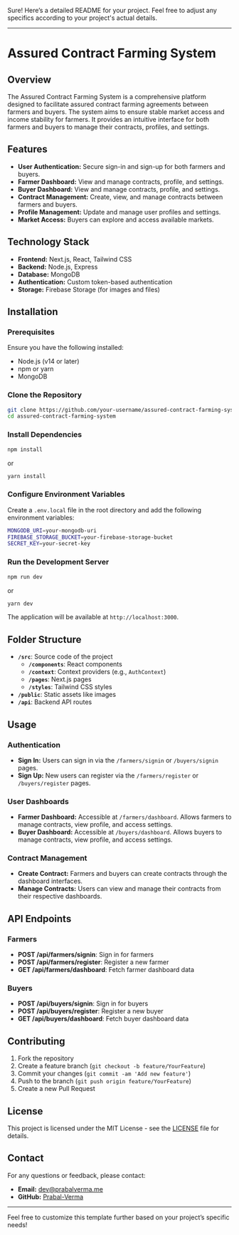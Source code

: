 Sure! Here’s a detailed README for your project. Feel free to adjust any specifics according to your project's actual details.

---

# Assured Contract Farming System

## Overview

The Assured Contract Farming System is a comprehensive platform designed to facilitate assured contract farming agreements between farmers and buyers. The system aims to ensure stable market access and income stability for farmers. It provides an intuitive interface for both farmers and buyers to manage their contracts, profiles, and settings.

## Features

- **User Authentication:** Secure sign-in and sign-up for both farmers and buyers.
- **Farmer Dashboard:** View and manage contracts, profile, and settings.
- **Buyer Dashboard:** View and manage contracts, profile, and settings.
- **Contract Management:** Create, view, and manage contracts between farmers and buyers.
- **Profile Management:** Update and manage user profiles and settings.
- **Market Access:** Buyers can explore and access available markets.

## Technology Stack

- **Frontend:** Next.js, React, Tailwind CSS
- **Backend:** Node.js, Express
- **Database:** MongoDB
- **Authentication:** Custom token-based authentication
- **Storage:** Firebase Storage (for images and files)

## Installation

### Prerequisites

Ensure you have the following installed:
- Node.js (v14 or later)
- npm or yarn
- MongoDB

### Clone the Repository

```bash
git clone https://github.com/your-username/assured-contract-farming-system.git
cd assured-contract-farming-system
```

### Install Dependencies

```bash
npm install
```

or

```bash
yarn install
```

### Configure Environment Variables

Create a `.env.local` file in the root directory and add the following environment variables:

```bash
MONGODB_URI=your-mongodb-uri
FIREBASE_STORAGE_BUCKET=your-firebase-storage-bucket
SECRET_KEY=your-secret-key
```

### Run the Development Server

```bash
npm run dev
```

or

```bash
yarn dev
```

The application will be available at `http://localhost:3000`.

## Folder Structure

- **`/src`**: Source code of the project
  - **`/components`**: React components
  - **`/context`**: Context providers (e.g., `AuthContext`)
  - **`/pages`**: Next.js pages
  - **`/styles`**: Tailwind CSS styles
- **`/public`**: Static assets like images
- **`/api`**: Backend API routes

## Usage

### Authentication

- **Sign In:** Users can sign in via the `/farmers/signin` or `/buyers/signin` pages.
- **Sign Up:** New users can register via the `/farmers/register` or `/buyers/register` pages.

### User Dashboards

- **Farmer Dashboard:** Accessible at `/farmers/dashboard`. Allows farmers to manage contracts, view profile, and access settings.
- **Buyer Dashboard:** Accessible at `/buyers/dashboard`. Allows buyers to manage contracts, view profile, and access settings.

### Contract Management

- **Create Contract:** Farmers and buyers can create contracts through the dashboard interfaces.
- **Manage Contracts:** Users can view and manage their contracts from their respective dashboards.

## API Endpoints

### Farmers

- **POST /api/farmers/signin**: Sign in for farmers
- **POST /api/farmers/register**: Register a new farmer
- **GET /api/farmers/dashboard**: Fetch farmer dashboard data

### Buyers

- **POST /api/buyers/signin**: Sign in for buyers
- **POST /api/buyers/register**: Register a new buyer
- **GET /api/buyers/dashboard**: Fetch buyer dashboard data

## Contributing

1. Fork the repository
2. Create a feature branch (`git checkout -b feature/YourFeature`)
3. Commit your changes (`git commit -am 'Add new feature'`)
4. Push to the branch (`git push origin feature/YourFeature`)
5. Create a new Pull Request

## License

This project is licensed under the MIT License - see the [LICENSE](LICENSE) file for details.

## Contact

For any questions or feedback, please contact:
- **Email:** dev@prabalverma.me
- **GitHub:** [Prabal-Verma](https://github.com/Prabal-verma/KissanBazzar)

---

Feel free to customize this template further based on your project’s specific needs!